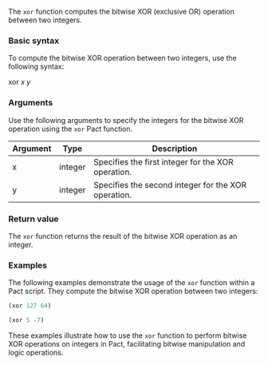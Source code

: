 The `xor` function computes the bitwise XOR (exclusive OR) operation between two integers.

### Basic syntax

To compute the bitwise XOR operation between two integers, use the following syntax:

xor *x* *y*

### Arguments

Use the following arguments to specify the integers for the bitwise XOR operation using the `xor` Pact function.

| Argument | Type | Description |
| --- | --- | --- |
| x | integer | Specifies the first integer for the XOR operation. |
| y | integer | Specifies the second integer for the XOR operation. |

### Return value

The `xor` function returns the result of the bitwise XOR operation as an integer.

### Examples

The following examples demonstrate the usage of the `xor` function within a Pact script. They compute the bitwise XOR operation between two integers:

```lisp
(xor 127 64)
```

```lisp
(xor 5 -7)
```

These examples illustrate how to use the `xor` function to perform bitwise XOR operations on integers in Pact, facilitating bitwise manipulation and logic operations.
